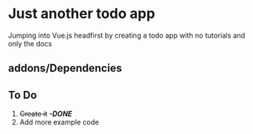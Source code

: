 # Just another todo app

Jumping into Vue.js headfirst by creating a todo app with no tutorials and only the docs

## addons/Dependencies



## To Do
1. ~~Create it~~ **_-DONE_**
2. Add more example code
